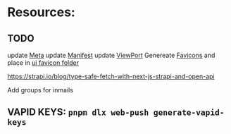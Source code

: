 # Resources:

## TODO

update [Meta](packages\snippets\src\meta.ts)
update [Manifest](packages\snippets\src\manifest.ts)
update [ViewPort](packages\snippets\src\viewport.ts)
Genereate [Favicons](https://realfavicongenerator.net/) and place in [ui favicon folder](packages\ui\src\Favicons)

https://strapi.io/blog/type-safe-fetch-with-next-js-strapi-and-open-api

Add groups for inmails

## VAPID KEYS: `pnpm dlx web-push generate-vapid-keys`
